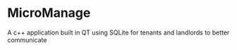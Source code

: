# MicroManage

A c++ application built in QT using SQLite for tenants and landlords to better communicate
